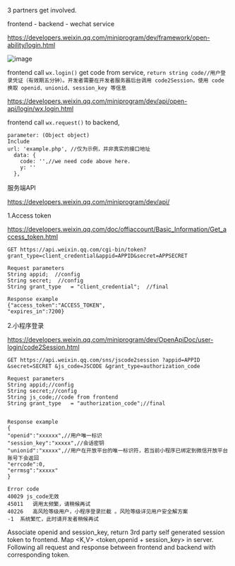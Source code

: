 3 partners get involved.

frontend - backend - wechat service

https://developers.weixin.qq.com/miniprogram/dev/framework/open-ability/login.html

![image](https://github.com/user-attachments/assets/b25fe9bf-a4de-4a5c-aca7-4462b517c720)

frontend call ``wx.login()`` get code from service, 
``return string code//用户登录凭证（有效期五分钟）。开发者需要在开发者服务器后台调用 code2Session，使用 code 换取 openid、unionid、session_key 等信息``

https://developers.weixin.qq.com/miniprogram/dev/api/open-api/login/wx.login.html


frontend call ``wx.request()`` to backend, 
````
parameter: (Object object)
Include
url: 'example.php', //仅为示例，并非真实的接口地址
  data: {
    code: '',//we need code above here.
    y: ''
  },
````

服务端API

https://developers.weixin.qq.com/miniprogram/dev/api/

1.Access token

https://developers.weixin.qq.com/doc/offiaccount/Basic_Information/Get_access_token.html

``GET https://api.weixin.qq.com/cgi-bin/token?grant_type=client_credential&appid=APPID&secret=APPSECRET``

````
Request parameters
String appid;  //config
String secret;  //config
String grant_type	= "client_credential";  //final

Response example
{"access_token":"ACCESS_TOKEN",
"expires_in":7200}
````

2.小程序登录

https://developers.weixin.qq.com/miniprogram/dev/OpenApiDoc/user-login/code2Session.html

``GET https://api.weixin.qq.com/sns/jscode2session
?appid=APPID
&secret=SECRET
&js_code=JSCODE
&grant_type=authorization_code 
 ``
````
Request parameters
String appid;//config
String secret;//config
String js_code;//code from frontend
String grant_type	= "authorization_code";//final


Response example
{
"openid":"xxxxxx",//用户唯一标识
"session_key":"xxxxx",//会话密钥
"unionid":"xxxxx",//用户在开放平台的唯一标识符，若当前小程序已绑定到微信开放平台账号下会返回
"errcode":0,
"errmsg":"xxxxx"
}

Error code
40029 js_code无效
45011	调用太频繁，请稍候再试
40226	高风险等级用户，小程序登录拦截 。风险等级详见用户安全解方案
-1	系统繁忙，此时请开发者稍候再试
````

Associate openid and session_key, return 3rd party self generated session token to frontend. 
Map <K,V> <token,openid + session_key> in server.
Following all request and response between frontend and backend with corresponding token.

